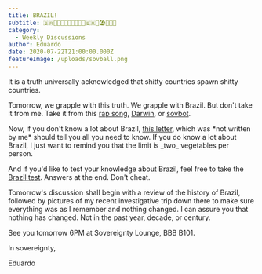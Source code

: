 ```yaml
---
title: BRAZIL!
subtitle: 🇧🇷🍌🙈🍌🙊🍌🙉🍌💩🍌🇧🇷🌊🏖️🌴🇧🇷
category:
  - Weekly Discussions
author: Eduardo
date: 2020-07-22T21:00:00.000Z
featureImage: /uploads/sovball.png
---
```

It is a truth universally acknowledged that shitty countries spawn shitty countries.



Tomorrow, we grapple with this truth. We grapple with Brazil. But don't take it from me. Take it from this [rap song](https://docs.google.com/spreadsheets/d/13TB3xXwxOoz2uIB0yCo5axXXbikyEt0n7DIbT9qHkR0/edit?usp=sharing), [Darwin](https://books.google.com/books?id=8GYVCgAAQBAJ&pg=PA71&lpg=PA71&dq=The+Brazilians,+as+far+as+I+am+able+to+judge,+possess+but+a+small+share+of+those+qualities+which+give+dignity+to+mankind.+Ignorant,+cowardly,+%26amp;+indolent+in+the+extreme;+hospitable+%26+good+natured+as+long+as+it+gives+them+no+trouble;+temperate,+revengeful,+but+not+quarrelsome;+contented+with+themselves+%26+their+customs,+they+answer+all+remarks+by+asking+%22why+cannot+we+do+as+our+grandfathers+before+us+did%22.+%E2%80%94+Their+very+appearance+bespeaks+their+little+elevation+of+character.+%E2%80%94+figures+short,+they+soon+become+corpulent;+and+their+faces+possessing+little+expression,+appear+sunk+between+the+shoulders.+%E2%80%94+The+Monks+differ+for+the+worse+in+this+latter+respect;+it+requires+little+physiognomy+to+see+plainly+stamped+persevering+cunning,+sensuality+%26+pride.+%E2%80%94+One+old+man+I+always+stop+to+look+at,+the+only+thing+I+ever+saw+like+it,+is+Scoens+Judas+Iscariot.&source=bl&ots=rcf8aB1smA&sig=ACfU3U1LtNxKkEgbMUyLnuUBq7OaFi2LgA&hl=en&sa=X&ved=2ahUKEwjhnbqM6f_nAhWEtp4KHblOB0MQ6AEwAnoECAsQAQ#v=onepage&q=The%20Brazilians%2C%20as%20far%20as%20I%20am%20able%20to%20judge%2C%20possess%20but%20a%20small%20share%20of%20those%20qualities%20which%20give%20dignity%20to%20mankind.%20Ignorant%2C%20cowardly%2C%20%26amp%3B%20indolent%20in%20the%20extreme%3B%20hospitable%20%26%20good%20natured%20as%20long%20as%20it%20gives%20them%20no%20trouble%3B%20temperate%2C%20revengeful%2C%20but%20not%20quarrelsome%3B%20contented%20with%20themselves%20%26%20their%20customs%2C%20they%20answer%20all%20remarks%20by%20asking%20%22why%20cannot%20we%20do%20as%20our%20grandfathers%20before%20us%20did%22.%20%E2%80%94%20Their%20very%20appearance%20bespeaks%20their%20little%20elevation%20of%20character.%20%E2%80%94%20figures%20short%2C%20they%20soon%20become%20corpulent%3B%20and%20their%20faces%20possessing%20little%20expression%2C%20appear%20sunk%20between%20the%20shoulders.%20%E2%80%94%20The%20Monks%20differ%20for%20the%20worse%20in%20this%20latter%20respect%3B%20it%20requires%20little%20physiognomy%20to%20see%20plainly%20stamped%20persevering%20cunning%2C%20sensuality%20%26%20pride.%20%E2%80%94%20One%20old%20man%20I%20always%20stop%20to%20look%20at%2C%20the%20only%20thing%20I%20ever%20saw%20like%20it%2C%20is%20Scoens%20Judas%20Iscariot.&f=false), or [sovbot](https://pastebin.com/raw/Y5JGiH9k).



Now, if you don't know a lot about Brazil, [this letter](https://markmanson.net/brazil), which was \*not written by me\* should tell you all you need to know. If you do know a lot about Brazil, I just want to remind you that the limit is \_two\_ vegetables per person.



And if you'd like to test your knowledge about Brazil, feel free to take the [Brazil test](https://docs.google.com/document/d/1lNonFSMCZL-LhJ1VQpy1_uHGsbPl5YuEsxtjshO3xqY/edit?usp=sharing). Answers at the end. Don't cheat.



Tomorrow's discussion shall begin with a review of the history of Brazil, followed by pictures of my recent investigative trip down there to make sure everything was as I remember and nothing changed. I can assure you that nothing has changed. Not in the past year, decade, or century.



See you tomorrow 6PM at Sovereignty Lounge, BBB B101.



In sovereignty,



Eduardo